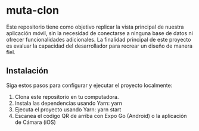 # muta-clon
Este repositorio tiene como objetivo replicar la vista principal de nuestra aplicación móvil, sin la necesidad de conectarse a ninguna base de datos ni ofrecer funcionalidades adicionales. La finalidad principal de este proyecto es evaluar la capacidad del desarrollador para recrear un diseño de manera fiel.

## Instalación

Siga estos pasos para configurar y ejecutar el proyecto localmente:

1. Clona este repositorio en tu computadora.
2. Instala las dependencias usando Yarn: yarn
3. Ejecuta el proyecto usando Yarn: yarn start
4. Escanea el código QR de arriba con Expo Go (Android) o la aplicación de Cámara (iOS)
